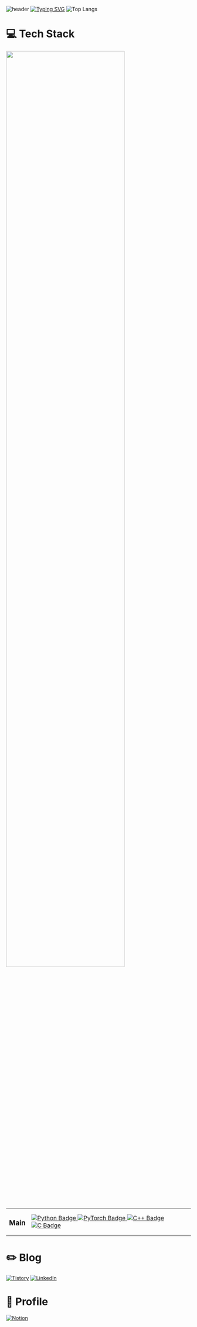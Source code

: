 ![header](https://capsule-render.vercel.app/api?text=Welcome%20To%20My%20Github!&animation=fadeIn&type=Waving&height=180&color=gradient)
[![Typing SVG](https://readme-typing-svg.demolab.com?font=Fira+Code&pause=1&multiline=true&repeat=false&width=750&height=70&lines=👋Hello!+Welcome!;I'm+Enjoying+Developer%2C+Sunggyu+Lee!+%F0%9F%99%82)](https://www.linkedin.com/in/learner-sung/)
![Top Langs](https://github-readme-stats.vercel.app/api/top-langs/?username=PocachipMind&layout=compact)
<br>
<h1>💻 Tech Stack</h1>
<img src="https://github.com/user-attachments/assets/2850da71-042b-41ef-b4ed-86c93fb2a304" style="width:80%;">
<br>
<br>
 <table>
          <td align="center">
            <h3>  Main  </h3>
          </td>
          <td>
            <a href="https://www.python.org", target="_blank">
               <img src="https://img.shields.io/badge/python-3670A0?style=for-the-badge&logo=python&logoColor=ffdd54" alt="Python Badge">
            </a>
            <a href="https://pytorch.org", target="_blank">
               <img src="https://img.shields.io/badge/PyTorch-%23EE4C2C.svg?style=for-the-badge&logo=PyTorch&logoColor=white" alt="PyTorch Badge">
            </a>
            <a href="https://www.cplusplus.com", target="_blank">
               <img src="https://img.shields.io/badge/c++-%2300599C.svg?style=for-the-badge&logo=c%2B%2B&logoColor=white" alt="C++ Badge">
            </a>
            <a href="https://en.wikipedia.org/wiki/C_(programming_language)" , target="_blank">
               <img src="https://img.shields.io/badge/c-%2300599C.svg?style=for-the-badge&logo=c&logoColor=white" alt="C Badge">
            </a>
          </td>   
  </table>
<h1> ✏️ Blog </h1>

[![Tistory](https://img.shields.io/badge/Tistory-000000.svg?&style=for-the-badge&logo=tistory&logoColor=white)](https://poca.tistory.com/)
[![LinkedIn](https://img.shields.io/badge/linkedin-%230077B5.svg?style=for-the-badge&logo=linkedin&logoColor=white)](https://www.linkedin.com/in/learner-sung/)
<br>

<h1> 📜 Profile </h1>

[![Notion](https://img.shields.io/badge/Notion-000000.svg?&style=for-the-badge&logo=notion&logoColor=white)](https://poca.tistory.com/)
<br>


<!--
**PocachipMind/PocachipMind** is a ✨ _special_ ✨ repository because its `README.md` (this file) appears on your GitHub profile.

Here are some ideas to get you started:

- 🔭 I’m currently working on ...
- 🌱 I’m currently learning ...
- 👯 I’m looking to collaborate on ...
- 🤔 I’m looking for help with ...
- 💬 Ask me about ...
- 📫 How to reach me: ...
- 😄 Pronouns: ...
- ⚡ Fun fact: ...
-->
